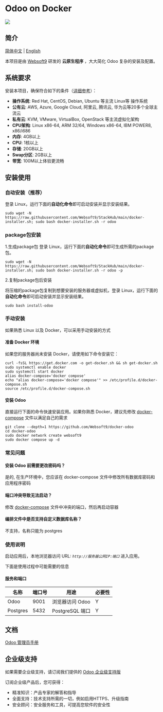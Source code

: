 # Odoo on Docker

![](https://libs.websoft9.com/common/websoft9-cloud-installer.png) 

## 简介

[简体中文](/README-zh.md) | [English](/README.md) 

本项目是由 [Websoft9](https://www.websoft9.com) 研发的 **云原生程序** ，大大简化 Odoo 复杂的安装及配置。

## 系统要求

安装本项目，确保符合如下的条件（[详细参考](https://github.com/odoo/docker)）：

* **操作系统**: Red Hat, CentOS, Debian, Ubuntu 等主流 Linux等 操作系统
* **公有云**: AWS, Azure, Google Cloud, 阿里云, 腾讯云, 华为云等20多个全球主流云
* **私有云**: KVM, VMware, VirtualBox, OpenStack 等主流虚拟化架构
* **CPU架构**: Linux x86-64, ARM 32/64, Windows x86-64, IBM POWER8, x86/i686
* **内存**: 4GB以上
* **CPU**: 1核以上
* **存储**: 20GB以上
* **Swap分区**: 2GB以上
* **带宽**: 100M以上体验更流畅

## 安装使用

### 自动安装（推荐）

登录 Linux，运行下面的**自动化命令**即可启动安装并显示安装结果。  

```
sudo wget -N https://raw.githubusercontent.com/Websoft9/StackHub/main/docker-installer.sh; sudo bash docker-installer.sh -r odoo

```

### package包安装

1.生成package包
登录 Linux，运行下面的**自动化命令**即可生成所需的package包。
```
sudo wget -N https://raw.githubusercontent.com/Websoft9/StackHub/main/docker-installer.sh; sudo bash docker-installer.sh -r odoo -p
```
2.复制package包后安装

将压缩的package包复制到想要安装的服务器或虚拟机，登录 Linux，运行下面的**自动化命令**即可启动安装并显示安装结果。
```
sudo bash install-odoo
```

### 手动安装

如果熟悉 Linux 以及 Docker，可以采用手动安装的方式

#### 准备 Docker 环境

如果您的服务器尚未安装 Docker，请使用如下命令安装它：

```
curl -fsSL https://get.docker.com -o get-docker.sh && sh get-docker.sh
sudo systemctl enable docker
sudo systemctl start docker
alias docker-compose='docker compose'
echo "alias docker-compose='docker compose'" >> /etc/profile.d/docker-compose.sh
source /etc/profile.d/docker-compose.sh
```

#### 安装 Odoo

直接运行下面的命令快速安装应用。如果你熟悉 Docker，建议先修改 [docker-compose](docker-compose.yml) 文件以满足自己的需求

```
git clone --depth=1 https://github.com/Websoft9/docker-odoo
cd docker-odoo
sudo docker network create websoft9 
sudo docker compose up -d
```

### 常见问题

#### 安装 Odoo 前需要更改密码吗？

是的, 在生产环境中，您应该在 docker-compose 文件中修改所有数据库密码和应用程序密码

#### 端口冲突导致无法启动？

修改 [docker-compose](docker-compose.yml) 文件中冲突的端口，然后再启动容器

#### 编排文件中是否支持自定义数据库名称？  
不支持，名称只能为 postgres  
### 使用说明

启动应用后，本地浏览器访问 URL: *`http://服务器公网IP:端口`* 进入应用。  

下面是使用过程中可能需要的信息

#### 服务和端口

| 名称 | 端口号 | 用途 |  必要性 |
| --- | --- | --- | --- |
| Odoo | 9001 | 浏览器访问 Odoo | Y |
| Postgres | 5432 | PostgreSQL 端口 | Y |
## 文档

[Odoo 管理员手册](https://support.websoft9.com/docs/odoo)

## 企业级支持

如果需要企业级支持，请订阅我们提供的 [Odoo 企业级支持版](https://apps.websoft9.com/odoo) 

订阅企业级产品后，您可获得：

* 精准知识：产品专家的解答和指导
* 全面支持：技术支持所需的一切，例如启用HTTPS、升级指南
* 安全顾问：安全服务和工具，可提高您软件的安全性
